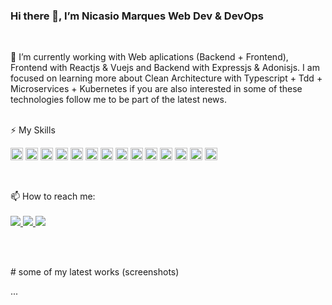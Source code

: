 ### Hi there 👋, I’m Nicasio Marques Web Dev & DevOps 

<!--
**Nicasiomarques/Nicasiomarques
** is a ✨ _special_ ✨ repository because its `README.md` (this file) appears on your GitHub profile.

Here are some ideas to get you started:
- 😄 Pronouns: ...
- ⚡ Fun fact: ...
- 👯 I’m looking to collaborate on ...
- 🤔 I’m looking for help with Freelancer Jobs 
💬 Ask me about: Web & Mobile Development <br><br>
-->
<br>
 <p>
🔭 I’m currently working with Web aplications (Backend + Frontend), Frontend with Reactjs & Vuejs and Backend with Expressjs & Adonisjs. 
I am focused on learning more about Clean Architecture with Typescript + Tdd + Microservices + Kubernetes if you are also interested in some of these technologies follow me to be part of the latest news.<br><br>
 </p>
 
⚡ My Skills <br>

<p>
  <img src="https://devicon.dev/devicon.git/icons/typescript/typescript-original.svg" width="20px" height="20px"/>
 <img src="https://devicon.dev/devicon.git/icons/javascript/javascript-original.svg" width="20px" height="20px"/>
 <img src="https://devicons.github.io/devicon/devicon.git/icons/react/react-original-wordmark.svg" alt="react" width="20" height="20"/> 
 <img src="https://devicons.github.io/devicon/devicon.git/icons/html5/html5-original-wordmark.svg" alt="html5" width="20" height="20"/> 
 <img src="https://devicons.github.io/devicon/devicon.git/icons/css3/css3-original-wordmark.svg" alt="css3" width="20" height="20"/> 
 <img src="https://devicon.dev/devicon.git/icons/nodejs/nodejs-original.svg" width="20px" height="20px"/>
 <img src="https://devicons.github.io/devicon/devicon.git/icons/express/express-original-wordmark.svg" alt="express" width="20" height="20"/> 
 <img src="https://devicon.dev/devicon.git/icons/linux/linux-original.svg" width="20px" height="20px"/>
 <img src="https://devicon.dev/devicon.git/icons/git/git-original.svg" width="20px" height="20px"/>
 <img src="https://devicon.dev/devicon.git/icons/github/github-original.svg" width="20px" height="20px"/>
 <img src="https://devicons.github.io/devicon/devicon.git/icons/docker/docker-original-wordmark.svg" alt="docker" width="20" height="20"/> 
 <img src="https://devicons.github.io/devicon/devicon.git/icons/mongodb/mongodb-original-wordmark.svg" alt="mongodb" width="20" height="20"/> 
 <img src="https://devicons.github.io/devicon/devicon.git/icons/mysql/mysql-original-wordmark.svg" alt="mysql" width="20" height="20"/> 
 <img src="https://devicons.github.io/devicon/devicon.git/icons/redux/redux-original.svg" alt="redux" width="20" height="20"/> 
 </p>
<br> 

<p >
📫 How to reach me: <br><br>
 <a href="mailto:nicasiomarques18@gmail.com">
     <img src="https://img.shields.io/badge/-Gmail-c14438?style=flat-circle&logo=Gmail&logoColor=white"/>
 </a>
 <a href="https://www.linkedin.com/in/nicasio-marques-70320a182">
     <img src="https://img.shields.io/badge/-LinkedIn-blue?style=flat-circle&logo=Linkedin&logoColor=white"/>
 </a>
 <a href="https://github.com/Nicasiomarques">
     <img src="https://img.shields.io/badge/-Github-000?style=flat-circle&logo=Github&logoColor=white"/>
 </a>
</p>
 <br>  <br> 
 
 <p>
  # some of my latest works (screenshots)
 </p>
<div>
   ...
</div>
